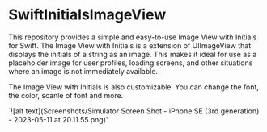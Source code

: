 # SwiftInitialsImageView

This repository provides a simple and easy-to-use Image View with Initials for Swift. The Image View with Initials is a extension of UIImageView that displays the initials of a string as an image. This makes it ideal for use as a placeholder image for user profiles, loading screens, and other situations where an image is not immediately available.

The Image View with Initials is also customizable. You can change the font, the color, scanle of font and more. 

`![alt text](Screenshots/Simulator Screen Shot - iPhone SE (3rd generation) - 2023-05-11 at 20.11.55.png)'
